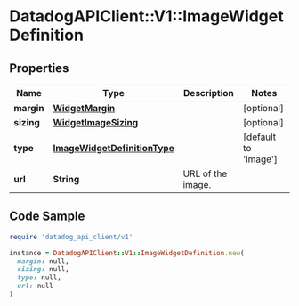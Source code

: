 # DatadogAPIClient::V1::ImageWidgetDefinition

## Properties

| Name | Type | Description | Notes |
| ---- | ---- | ----------- | ----- |
| **margin** | [**WidgetMargin**](WidgetMargin.md) |  | [optional] |
| **sizing** | [**WidgetImageSizing**](WidgetImageSizing.md) |  | [optional] |
| **type** | [**ImageWidgetDefinitionType**](ImageWidgetDefinitionType.md) |  | [default to &#39;image&#39;] |
| **url** | **String** | URL of the image. |  |

## Code Sample

```ruby
require 'datadog_api_client/v1'

instance = DatadogAPIClient::V1::ImageWidgetDefinition.new(
  margin: null,
  sizing: null,
  type: null,
  url: null
)
```

